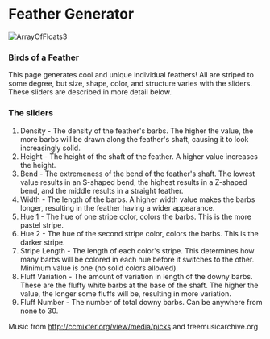 # Feather Generator

![ArrayOfFloats3](https://user-images.githubusercontent.com/56622816/132936952-d235bcbf-6580-4ce4-9f2a-87be92dd682d.gif)

### Birds of a Feather

This page generates cool and unique individual feathers! All are striped to some degree, but size, shape, color, and structure varies with the sliders. These sliders are described in more detail below.

### The sliders
1. Density - The density of the feather's barbs. The higher the value, the more barbs will be drawn along the feather's shaft, causing it to look increasingly solid.
2. Height - The height of the shaft of the feather. A higher value increases the height.
3. Bend - The extremeness of the bend of the feather's shaft. The lowest value results in an S-shaped bend, the highest results in a Z-shaped bend, and the middle results in a straight feather.
4. Width - The length of the barbs. A higher width value makes the barbs longer, resulting in the feather having a wider appearance.
5. Hue 1 - The hue of one stripe color, colors the barbs. This is the more pastel stripe.
6. Hue 2 - The hue of the second stripe color, colors the barbs. This is the darker stripe.
7. Stripe Length - The length of each color's stripe. This determines how many barbs will be colored in each hue before it switches to the other. Minimum value is one (no solid colors allowed).
8. Fluff Variation - The amount of variation in length of the downy barbs. These are the fluffy white barbs at the base of the shaft. The higher the value, the longer some fluffs will be, resulting in more variation.
9. Fluff Number - The number of total downy barbs. Can be anywhere from none to 30.

Music from
http://ccmixter.org/view/media/picks and freemusicarchive.org
